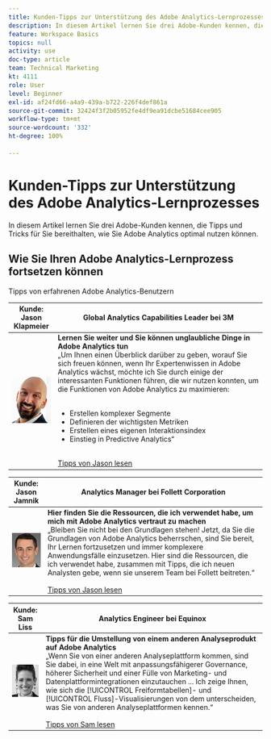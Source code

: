 ```yaml
---
title: Kunden-Tipps zur Unterstützung des Adobe Analytics-Lernprozesses
description: In diesem Artikel lernen Sie drei Adobe-Kunden kennen, die Tipps und Tricks für Sie bereithalten, wie Sie Adobe Analytics optimal nutzen können.
feature: Workspace Basics
topics: null
activity: use
doc-type: article
team: Technical Marketing
kt: 4111
role: User
level: Beginner
exl-id: af24fd66-a4a9-439a-b722-226f4def861a
source-git-commit: 32424f3f2b05952fe4df9ea91dcbe51684cee905
workflow-type: tm+mt
source-wordcount: '332'
ht-degree: 100%

---
```


# Kunden-Tipps zur Unterstützung des Adobe Analytics-Lernprozesses

In diesem Artikel lernen Sie drei Adobe-Kunden kennen, die Tipps und Tricks für Sie bereithalten, wie Sie Adobe Analytics optimal nutzen können.

## Wie Sie Ihren Adobe Analytics-Lernprozess fortsetzen können

Tipps von erfahrenen Adobe Analytics-Benutzern

| Kunde:<br>Jason Klapmeier | Global Analytics Capabilities Leader bei 3M |
|------------|------------|
| ![Jason Klapmeier](assets/jasonklapmeier.jpg) | **Lernen Sie weiter und Sie können unglaubliche Dinge in Adobe Analytics tun** <br> „Um Ihnen einen Überblick darüber zu geben, worauf Sie sich freuen können, wenn Ihr Expertenwissen in Adobe Analytics wächst, möchte ich Sie durch einige der interessanten Funktionen führen, die wir nutzen konnten, um die Funktionen von Adobe Analytics zu maximieren: <br><br><ul><li>Erstellen komplexer Segmente</li><li>Definieren der wichtigsten Metriken</li><li>Erstellen eines eigenen Interaktionsindex</li><li>Einstieg in Predictive Analytics“</li></ul><br>[Tipps von Jason lesen](https://experienceleaguecommunities.adobe.com/t5/adobe-analytics-discussions/incredible-things-you-can-do-in-adobe-analytics/td-p/354333?profile.language=de) |

| Kunde:<br>Jason Jamnik | Analytics Manager bei Follett Corporation |
|------------|------------|
| ![Jason Klapmeier](assets/jasonjamnik.jpg) | **Hier finden Sie die Ressourcen, die ich verwendet habe, um mich mit Adobe Analytics vertraut zu machen** <br> „Bleiben Sie nicht bei den Grundlagen stehen! Jetzt, da Sie die Grundlagen von Adobe Analytics beherrschen, sind Sie bereit, Ihr Lernen fortzusetzen und immer komplexere Anwendungsfälle einzusetzen. Hier sind die Ressourcen, die ich verwendet habe, zusammen mit Tipps, die ich neuen Analysten gebe, wenn sie unserem Team bei Follett beitreten.“<br><br>[Tipps von Jason lesen](https://experienceleaguecommunities.adobe.com/t5/adobe-analytics-discussions/here-are-the-resources-i-used-to-become-an-expert-at-using-adobe/m-p/354226?profile.language=de) |

| Kunde:<br>Sam Liss | Analytics Engineer bei Equinox |
|------------|------------|
| ![Sam Liss](assets/samliss.jpg) | **Tipps für die Umstellung von einem anderen Analyseprodukt auf Adobe Analytics** <br> „Wenn Sie von einer anderen Analyseplattform kommen, sind Sie dabei, in eine Welt mit anpassungsfähigerer Governance, höherer Sicherheit und einer Fülle von Marketing- und Datenplattformintegrationen einzutauchen ... Ich zeige Ihnen, wie sich die [!UICONTROL Freiformtabellen]- und [!UICONTROL Fluss]-Visualisierungen von dem unterscheiden, was Sie von anderen Analyseplattformen kennen.“<br><br>[Tipps von Sam lesen](https://experienceleaguecommunities.adobe.com/t5/adobe-analytics-discussions/an-analyst-s-quick-start-guide-switching-to-adobe/td-p/354312?profile.language=de) |
